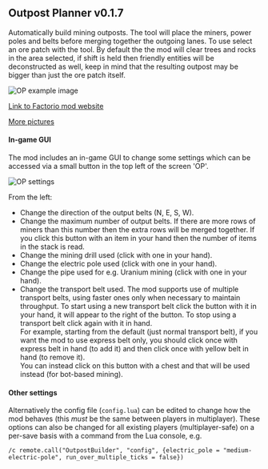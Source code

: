 ## Outpost Planner v0.1.7

Automatically build mining outposts. The tool will place the miners, power poles and belts before merging together the outgoing lanes.
To use select an ore patch with the tool.
By default the the mod will clear trees and rocks in the area selected, if shift is held then friendly entities will be deconstructed as well, keep in mind that the resulting outpost may be bigger than just the ore patch itself.

![OP example image](http://i.imgur.com/tUoPH24.png)

[Link to Factorio mod website](https://mods.factorio.com/mods/bob809/OutpostPlanner)

[More pictures](http://imgur.com/a/w0vgh)

#### In-game GUI

The mod includes an in-game GUI to change some settings which can be accessed via a small button in the top left of the screen 'OP'.

![OP settings](http://i.imgur.com/k51RABn.png)

From the left:

* Change the direction of the output belts (N, E, S, W).
* Change the maximum number of output belts. If there are more rows of miners than this number then the extra rows will be merged together.
If you click this button with an item in your hand then the number of items in the stack is read.
* Change the mining drill used (click with one in your hand).
* Change the electric pole used (click with one in your hand).
* Change the pipe used for e.g. Uranium mining (click with one in your hand).
* Change the transport belt used. The mod supports use of multiple transport belts, using faster ones only when necessary to maintain throughput.
To start using a new transport belt click the button with it in your hand, it will appear to the right of the button.
To stop using a transport belt click again with it in hand.  
For example, starting from the default (just normal transport belt), if you want the mod to use express belt only, you should click once with express belt in hand (to add it) and then
click once with yellow belt in hand (to remove it).  
You can instead click on this button with a chest and that will be used instead (for bot-based mining).


#### Other settings


Alternatively the config file (`config.lua`) can be edited to change how the mod behaves (this *must* be the same between players in multiplayer). These options can also be changed for all existing players (multiplayer-safe) on a per-save basis with a command from the Lua console, e.g.

    /c remote.call("OutpostBuilder", "config", {electric_pole = "medium-electric-pole", run_over_multiple_ticks = false})

